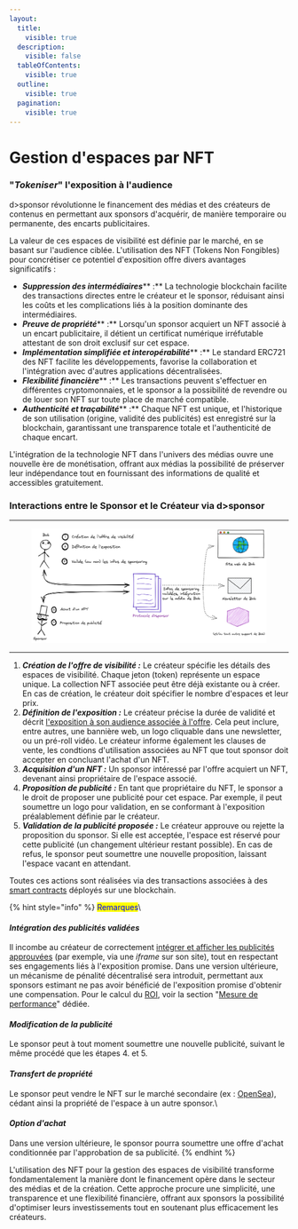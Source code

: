 ```yaml
---
layout:
  title:
    visible: true
  description:
    visible: false
  tableOfContents:
    visible: true
  outline:
    visible: true
  pagination:
    visible: true
---
```


# Gestion d'espaces par NFT

### "_Tokeniser_" l'exposition à l'audience

d>sponsor révolutionne le financement des médias et des créateurs de contenus en permettant aux sponsors d'acquérir, de manière temporaire ou permanente, des encarts publicitaires.

La valeur de ces espaces de visibilité est définie par le marché, en se basant sur l'audience ciblée. L'utilisation des NFT (Tokens Non Fongibles) pour concrétiser ce potentiel d'exposition offre divers avantages significatifs :

* _**Suppression des intermédiaires**_** :** La technologie blockchain facilite des transactions directes entre le créateur et le sponsor, réduisant ainsi les coûts et les complications liés à la position dominante des intermédiaires.
* _**Preuve de propriété**_** :** Lorsqu'un sponsor acquiert un NFT associé à un encart publicitaire, il détient un certificat numérique irréfutable attestant de son droit exclusif sur cet espace.
* _**Implémentation simplifiée et interopérabilité**_** :** Le standard ERC721 des NFT facilite les développements, favorise la collaboration et l'intégration avec d'autres applications décentralisées.
* _**Flexibilité financière**_** :** Les transactions peuvent s'effectuer en différentes cryptomonnaies, et le sponsor a la possibilité de revendre ou de louer son NFT sur toute place de marché compatible.
* _**Authenticité et traçabilité**_** :** Chaque NFT est unique, et l'historique de son utilisation (origine, validité des publicités) est enregistré sur la blockchain, garantissant une transparence totale et l'authenticité de chaque encart.

L'intégration de la technologie NFT dans l'univers des médias ouvre une nouvelle ère de monétisation, offrant aux médias la possibilité de préserver leur indépendance tout en fournissant des informations de qualité et accessibles gratuitement.

### Interactions entre le Sponsor et le Créateur via d>sponsor

***

<figure><img src="../.gitbook/assets/dsponsor fr.png" alt=""><figcaption></figcaption></figure>

***

1. _**Création de l'offre de visibilité :**_ Le créateur spécifie les détails des espaces de visibilité. Chaque jeton (token) représente un espace unique. La collection NFT associée peut être déjà existante ou à créer. En cas de création, le créateur doit spécifier le nombre d'espaces et leur prix.
2. _**Définition de l'exposition :**_ Le créateur précise la durée de validité et décrit [l'exposition à son audience associée à l'offre](formes-de-sponsoring.md). Cela peut inclure, entre autres, une bannière web, un logo cliquable dans une newsletter, ou un pré-roll vidéo. Le créateur informe également les clauses de vente, les condtions d'utilisation associées au NFT que tout sponsor doit accepter en concluant l'achat d'un NFT.&#x20;
3. _**Acquisition d'un NFT :**_ Un sponsor intéressé par l'offre acquiert un NFT, devenant ainsi propriétaire de l'espace associé.
4. _**Proposition de publicité :**_ En tant que propriétaire du NFT, le sponsor a le droit de proposer une publicité pour cet espace. Par exemple, il peut soumettre un logo pour validation, en se conformant à l'exposition préalablement définie par le créateur.
5. _**Validation de la publicité proposée :**_ Le créateur approuve ou rejette la proposition du sponsor. Si elle est acceptée, l'espace est réservé pour cette publicité (un changement ultérieur restant possible). En cas de refus, le sponsor peut soumettre une nouvelle proposition, laissant l'espace vacant en attendant.

Toutes ces actions sont réalisées via des transactions associées à des [smart contracts](../technologie/smart-contracts/) déployés sur une blockchain.&#x20;

{% hint style="info" %}
<mark style="color:blue;">Remarques</mark>\


#### _Intégration des publicités validées_

Il incombe au créateur de correctement [intégrer et afficher les publicités approuvées](../technologie/modules-dintegration/) (par exemple, via une _iframe_ sur son site), tout en respectant ses engagements liés à l'exposition promise. Dans une version ultérieure, un mécanisme de pénalité décentralisé sera introduit, permettant aux sponsors estimant ne pas avoir bénéficié de l'exposition promise d'obtenir une compensation. Pour le calcul du [ROI](https://www.definitions-marketing.com/definition/roi/), voir la section "[Mesure de performance](lecosysteme-d-greater-than-sponsor.md#mesure-de-performance)" dédiée.&#x20;



#### _Modification de la publicité_&#x20;

Le sponsor peut à tout moment soumettre une nouvelle publicité, suivant le même procédé que les étapes 4. et 5.&#x20;



#### _Transfert de propriété_

Le sponsor peut vendre le NFT sur le marché secondaire (ex : [OpenSea](https://opensea.io/)), cédant ainsi la propriété de l'espace à un autre sponsor.\


#### _Option d'achat_&#x20;

Dans une version ultérieure, le sponsor pourra soumettre une offre d'achat conditionnée par l'approbation de sa publicité.
{% endhint %}

L'utilisation des NFT pour la gestion des espaces de visibilité transforme fondamentalement la manière dont le financement opère dans le secteur des médias et de la création. Cette approche procure une simplicité, une transparence et une flexibilité financière, offrant aux sponsors la possibilité d'optimiser leurs investissements tout en soutenant plus efficacement les créateurs.

